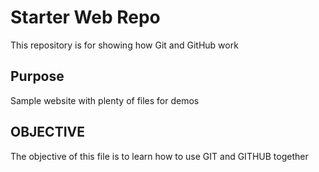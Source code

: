 # Starter Web Repo

This repository is for showing how Git and GitHub work

## Purpose

Sample website with plenty of files for demos

## OBJECTIVE

The objective of this file is to learn how to use GIT and GITHUB together